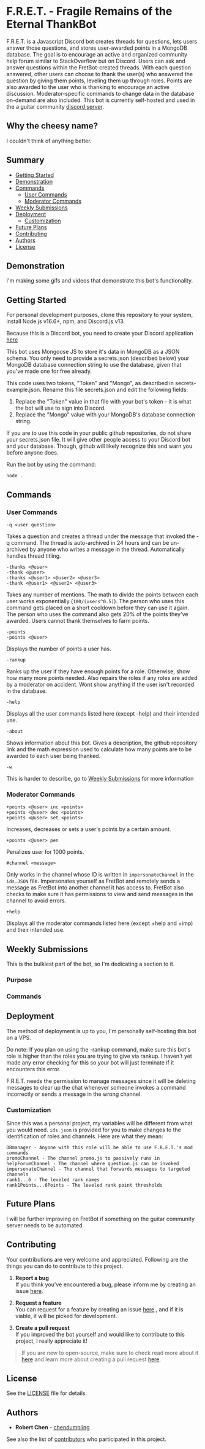 # F.R.E.T. - Fragile Remains of the Eternal ThankBot

F.R.E.T. is a Javascript Discord bot creates threads for questions, lets users answer those questions, and stores user-awarded points in a MongoDB database. The goal is to encourage an active and organized community help forum similar to StackOverflow but on Discord. Users can ask and answer questions within the FretBot-created threads. With each question answered, other users can choose to thank the user(s) who answered the question by giving them points, leveling them up through roles. Points are also awarded to the user who is thanking to encourage an active discussion. Moderator-specific commands to change data in the database on-demand are also included. This bot is currently self-hosted and used in the a guitar community [discord server](https://discord.com/invite/ZXKrfB2).

## Why the cheesy name?

I couldn't think of anything better.

## Summary

  - [Getting Started](#getting-started)
  - [Demonstration](#demonstration)
  - [Commands](#commands)
    - [User Commands](#user-commands)
    - [Moderator Commands](#moderator-commands)
  - [Weekly Submissions](#weekly-submissions)
  - [Deployment](#deployment)
    - [Customization](#customization)
  - [Future Plans](#future-plans)
  - [Contributing](#contributing)
  - [Authors](#authors)
  - [License](#license)

## Demonstration

I'm making some gifs and videos that demonstrate this bot's functionality.

## Getting Started

For personal development purposes, clone this repository to your system, install Node.js v16.6+, npm, and Discord.js v13.
    
Because this is a Discord bot, you need to create your Discord application [here](https://discord.com/developers/applications)

This bot uses Mongoose JS to store it's data in MongoDB as a JSON schema. You only need to provide a secrets.json (described below) your MongoDB database connection string to use the database, given that you've made one for free already.

This code uses two tokens, "Token" and "Mongo", as described in secrets-example.json. Rename this file secrets.json and edit the following fields:

1. Replace the "Token" value in that file with your bot's token - it is what the bot will use to sign into Discord. 
2. Replace the "Mongo" value with your MongoDB's database connection string. 

If you are to use this code in your public github repositories, do not share your secrets.json file. It will give other people access to your Discord bot and your database. Though, github will likely recognize this and warn you before anyone does.

Run the bot by using the command:

    node .

## Commands

### User Commands

    -q <user question>

Takes a question and creates a thread under the message that invoked the -q command. The thread is auto-archived in 24 hours and can be un-archived by anyone who writes a message in the thread. Automatically handles thread titling.

    -thanks <@user>
    -thank <@user>
    -thanks <@user1> <@user2> <@user3>
    -thank <@user1> <@user2> <@user3>

Takes any number of mentions. The math to divide the points between each user works exponentially (`100/(users^0.5)`). The person who uses this command gets placed on a short cooldown before they can use it again. The person who uses the command also gets 20% of the points they've awarded. Users cannot thank themselves to farm points.

    -points
    -points <@user>

Displays the number of points a user has.

    -rankup

Ranks up the user if they have enough points for a role. Otherwise, show how many more points needed. Also repairs the roles if any roles are added by a moderator on accident. Wont show anything if the user isn't recorded in the database.

    -help

Displays all the user commands listed here (except -help) and their intended use.

    -about

Shows information about this bot. Gives a description, the github repository link and the math expression used to calculate how many points are to be awarded to each user being thanked.

    -w

This is harder to describe, go to [Weekly Submissions](#weekly-submissions) for more information

### Moderator Commands

    +points <@user> inc <points>
    +points <@user> dec <points>
    +points <@user> set <points>

Increases, decreases or sets a user's points by a certain amount.

    +points <@user> pen

Penalizes user for 1000 points.

    #channel <message>

Only works in the channel whose ID is written in `impersonateChannel` in the `ids.JSON` file. Impersonates yourself as FretBot and remotely sends a message as FretBot into another channel it has access to. FretBot also checks to make sure it has permissions to view and send messages in the channel to avoid errors.

    +help

Displays all the moderator commands listed here (except +help and +imp) and their intended use.

## Weekly Submissions

This is the bulkiest part of the bot, so I'm dedicating a section to it.

### Purpose

### Commands

## Deployment

The method of deployment is up to you, I'm personally self-hosting this bot on a VPS.

Do note: If you plan on using the -rankup command, make sure this bot's role is higher than the roles you are trying to give via rankup. I haven't yet made any error checking for this so your bot will just terminate if it encounters this error.

F.R.E.T. needs the permission to manage messages since it will be deleting messages to clear up the chat whenever someone invokes a command incorrectly or sends a message in the wrong channel.

### Customization

Since this was a personal project, my variables will be different from what you would need. `ids.json` is provided for you to make changes to the identification of roles and channels. Here are what they mean:

    DBmanager - Anyone with this role will be able to use F.R.E.T.'s mod commands
    promoChannel - The channel promo.js to passively runs in
    helpForumChannel - The channel where question.js can be invoked
    impersonateChannel - The channel that forwards messages to targeted channels
    rank1...6 - The leveled rank names
    rank1Points...6Points - The leveled rank point thresholds

## Future Plans

I will be further improving on FretBot if something on the guitar community server needs to be automated.

## Contributing

Your contributions are very welcome and appreciated. Following are the things you can do to contribute to this project.

1. **Report a bug** <br>
If you think you've encountered a bug, please inform me by creating an issue [here](https://github.com/chendumpling/FretBot/issues).

2. **Request a feature** <br>
You can request for a feature by creating an issue [here](https://github.com/chendumpling/FretBot/issues)., and if it is viable, it will be picked for development.

3. **Create a pull request** <br>
If you improved the bot yourself and would like to contribute to this project, I really appreciate it!

> If you are new to open-source, make sure to check read more about it [here](https://www.digitalocean.com/community/tutorial_series/an-introduction-to-open-source) and learn more about creating a pull request [here](https://www.digitalocean.com/community/tutorials/how-to-create-a-pull-request-on-github).

## License

See the [LICENSE](https://github.com/chendumpling/FretBot/blob/master/LICENSE) file for details.

## Authors

  - **Robert Chen** -
    [chendumpling](https://github.com/chendumpling)

See also the list of
[contributors](https://github.com/chendumpling/FretBot/contributors)
who participated in this project.